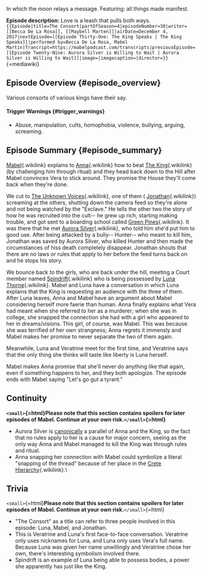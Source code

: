 In which the moon relays a message. Featuring: all things made manifest.

**Episode description:** Love is a leash that pulls both ways.
`{{Episode|title=The Consort|partOfSeason=4|episodeNumber=30|writer=[[Becca De La Rosa]], [[Maybell Marten]]|airDate=December 4, 2017|nextEpisode=[[Episode Thirty-One: The King Speaks | The King Speaks]]|performed by=Becca De La Rosa, Mabel Martin|Trancript=https://mabelpodcast.com/transcripts|previousEpisode=[[Episode Twenty-Nine: Aurora Silver is Willing to Wait | Aurora Silver is Willing to Wait]]|image=|imagecaption=|director=}}`{=mediawiki}

## Episode Overview {#episode_overview}

Various consorts of various kings have their say.

#### **Trigger Warnings** {#trigger_warnings}

- Abuse, manipulation, cults, homophobia, violence, bullying, arguing,
  screaming.

## Episode Summary {#episode_summary}

[Mabel](Mabel_Martin "Mabel"){.wikilink} explains to
[Anna](Anna_Limón "Anna"){.wikilink} how to beat [The
King](The_King "The King"){.wikilink} (by challenging him through
ritual) and they head back down to the Hill after Mabel convinces Vera
to stick around. They promise the House they\'ll come back when they\'re
done.

We cut to [The Unknown
Voices](The_Unknown_Voices "The Unknown Voices"){.wikilink}, one of them
( [Jonathan](Jonathan_Mills "Jonathan"){.wikilink}) screaming at the
others, shutting down the camera feed so they\'re alone and not being
watched by the \"Exclave.\" He tells the other two the story of how he
was recruited into the cult\-- he grew up rich, starting making trouble,
and got sent to a boarding school called [Green
Pines](Green_Pines "Green Pines"){.wikilink}. It was there that he met
[Aurora Silver](Aurora_Silver "Aurora Silver"){.wikilink}, who told him
she\'d put him to good use. After being attacked by a bully\-- Hunter\--
who meant to kill him, Jonathan was saved by Aurora Silver, who killed
Hunter and then made the circumstances of hiss death completely
disappear. Jonathan shouts that there are no laws or rules that apply to
her before the feed turns back on and he stops his story.

We bounce back to the girls, who are back under the hill, meeting a
Court member named [Spindrift](Court_Folk "Spindrift"){.wikilink} who is
being possessed by [Luna Thorne](Luna_Thorne "Luna Thorne"){.wikilink}.
Mabel and Luna have a conversation in which Luna explains that the King
is requesting an audience with the three of them. After Luna leaves,
Anna and Mabel have an argument about Mabel considering herself more
faerie than human. Anna finally explains what Vera had meant when she
referred to her as a murderer; when she was in college, she snapped the
connection she had with a girl who appeared to her in dreams/visions.
This girl, of course, was Mabel. This was because she was terrified of
her own strangness; Anna regrets it immensly and Mabel makes her promise
to never separate the two of them again.

Meanwhile, Luna and Veratrine meet for the first time, and Veratrine
says that the only thing she thinks will taste like liberty is Luna
herself.

Mabel makes Anna promise that she\'ll never do anything like that again,
even if something happens to her, and they both apologize. The episode
ends with Mabel saying \"Let\'s go gut a tyrant.\"

## Continuity

**`<small>`{=html}Please note that this section contains spoilers for
later episodes of Mabel. Continue at your own risk.`</small>`{=html}**

- Aurora Silver is
  [canonically](https://mabelpodcast.tumblr.com/post/643856188948267009/anyway-aurora-silver-and-anna-parallel-each-other)
  a parallel of Anna and the King, so the fact that no rules apply to
  her is a cause for major concern, seeing as the only way Anna and
  Mabel managed to kill the King was through rules and ritual.
- Anna snapping her connection with Mabel could symbolize a literal
  \"snapping of the thread\" because of her place in the [Crete
  Hierarchy](Crete_Hierarchy "Crete Hierarchy"){.wikilink}.\

## Trivia

`<small>`{=html}**Please note that this section contains spoilers for
later episodes of Mabel. Continue at your own risk.**`</small>`{=html}

- \"The Consort\" as a title can refer to three people involved in this
  episode: Luna, Mabel, and Jonathan.
- This is Veratrine and Luna\'s first face-to-face conversation.
  Veratrine only uses nicknames for Luna, and Luna only uses Vera\'s
  full name. Because Luna was given her name unwillingly and Veratrine
  chose her own, there\'s interesting symbolism involved there.
- Spindrift is an example of Luna being able to possess bodies, a power
  she apparently has just like the King.
